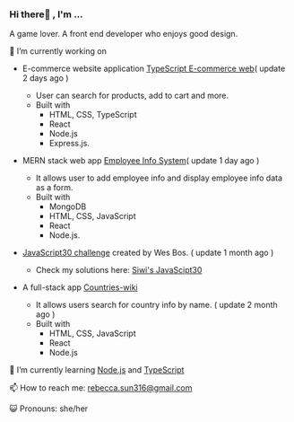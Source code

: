 ### Hi there👋 , I'm ...
  A game lover. 
  A front end developer who enjoys good design.
  
🔭 I’m currently working on
- E-commerce website application [TypeScript E-commerce web](https://github.com/Siwi0w0/TypeScript-E-commerce-web)( update 2 days ago )
  - User can search for products, add to cart and more.
  - Built with
    - HTML, CSS, TypeScript
    - React
    - Node.js
    - Express.js.

- MERN stack web app [Employee Info System](https://github.com/Siwi0w0/mern-stack-example)( update 1 day ago )
  - It allows user to add employee info and display employee info data as a form.
  - Built with
    - MongoDB
    - HTML, CSS, JavaScript
    - React
    - Node.js.

- [JavaScript30 challenge](https://javascript30.com/) created by Wes Bos. ( update 1 month ago )
  - Check my solutions here: [Siwi's JavaScipt30](https://github.com/Siwi0w0/JavaScript30)

- A full-stack app [Countries-wiki](https://github.com/Siwi0w0/countries-wiki)
  - It allows users search for country info by name. ( update 2 month ago )
  - Built with
    - HTML, CSS, JavaScript
    - React
    - Node.js

🌱 I’m currently learning [Node.js](https://nodejs.org/en/docs) and [TypeScript](typescript-tutorial)

📫 How to reach me: rebecca.sun316@gmail.com

😺 Pronouns: she/her
  
<!-- 👯 I’m looking to collaborate on ...
-!>



